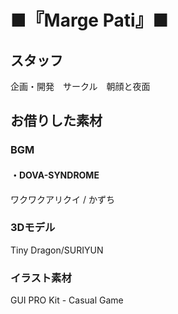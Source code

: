 # ■『Marge Pati』■

## スタッフ

企画・開発　サークル　朝顔と夜面


## お借りした素材

### BGM
#### ・DOVA-SYNDROME
ワクワクアリクイ / かずち

### 3Dモデル
Tiny Dragon/SURIYUN

### イラスト素材

GUI PRO Kit - Casual Game